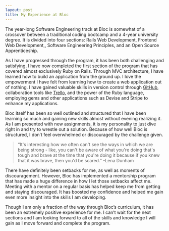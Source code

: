 ```yaml
---
layout: post
title: My Experience at Bloc
---
```

The year-long Software Engineering track at Bloc is somewhat of a crossover between a traditional coding bootcamp and a 4-year university degree. It is divided into four sections: Rails Web Development, Frontend Web Development,, Software Engineering Principles, and an Open Source Apprenticeship.

As I have progressed through the program, it has been both challenging and satisfying. I have now completed the first section of the program that has covered almost exclusively Ruby on Rails. Through MVC architecture, I have learned how to build an application from the ground up. I love the empowerment I have felt from learning how to create a web application out of nothing. I have gained valuable skills in version control through [GitHub](https://github.com/), collaboration tools like [Trello](https://trello.com/), and the power of the Ruby language, employing gems and other applications such as Devise and Stripe to enhance my applications.

Bloc itself has been so well outlined and structured that I have been learning so much and gaining new skills almost without evening realizing it. As I am presented with new assignments, it is my personality to just dive right in and try to wrestle out a solution. Because of how well Bloc is structured, I don’t feel overwhelmed or discouraged by the challenge given.

>“It's interesting how we often can't see the ways in which we are being strong - like, you can't be aware of what you're doing that's tough and brave at the time that you're doing it because if you knew that it was brave, then you'd be scared.”
-Lena Dunham

There have definitely been setbacks for me, as well as moments of discouragement. However, Bloc has implemented a mentorship program that has made a huge difference in how I let those setbacks affect me. Meeting with a mentor on a regular basis has helped keep me from getting and staying discouraged. It has boosted my confidence and helped me gain even more insight into the skills I am developing.

Though I am only a fraction of the way through Bloc’s curriculum, it has been an extremely positive experience for me. I can’t wait for the next sections and I am looking forward to all of the skills and knowledge I will gain as I move forward and complete the program.
